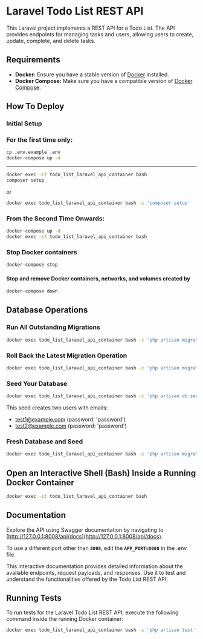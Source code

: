 # Laravel Todo List REST API

This Laravel project implements a REST API for a Todo List. The API provides endpoints for managing tasks and users, allowing users to create, update, complete, and delete tasks.

## Requirements

- **Docker:** Ensure you have a stable version of [Docker](https://docs.docker.com/engine/install/) installed.
- **Docker Compose:** Make sure you have a compatible version of [Docker Compose](https://docs.docker.com/compose/install/#install-compose).

## How To Deploy

### Initial Setup

### For the first time only:

```bash
cp .env.example .env
docker-compose up -d
```
---
```bash
docker exec -it todo_list_laravel_api_container bash
composer setup
```
or
```bash
docker exec todo_list_laravel_api_container bash -c 'composer setup'
```

### From the Second Time Onwards:
```bash
docker-compose up -d
docker exec -it todo_list_laravel_api_container bash
```

### Stop Docker containers
```bash
docker-compose stop
```

#### Stop and remove Docker containers, networks, and volumes created by

```bash
docker-compose down
```

## Database Operations

### Run All Outstanding Migrations

```bash
docker exec todo_list_laravel_api_container bash -c 'php artisan migrate'
```

### Roll Back the Latest Migration Operation

```bash
docker exec todo_list_laravel_api_container bash -c 'php artisan migrate:rollback'
```

### Seed Your Database

```bash
docker exec todo_list_laravel_api_container bash -c 'php artisan db:seed'
```

This seed creates two users with emails:
- test1@example.com (password: 'password')
- test2@example.com (password: 'password')

### Fresh Database and Seed

```bash
docker exec todo_list_laravel_api_container bash -c 'php artisan migrate:fresh --seed'
```

## Open an Interactive Shell (Bash) Inside a Running Docker Container

```bash
docker exec -it todo_list_laravel_api_container bash
```

## Documentation

Explore the API using Swagger documentation by navigating to [http://127.0.0.1:8008/api/docs](http://127.0.0.1:8008/api/docs).

To use a different port other than **`8008`**, edit the **`APP_PORT=8008`** in the .env file.

This interactive documentation provides detailed information about the available endpoints, request payloads, and responses. Use it to test and understand the functionalities offered by the Todo List REST API.

## Running Tests

To run tests for the Laravel Todo List REST API, execute the following command inside the running Docker container:

```bash
docker exec todo_list_laravel_api_container bash -c 'php artisan test'
```
